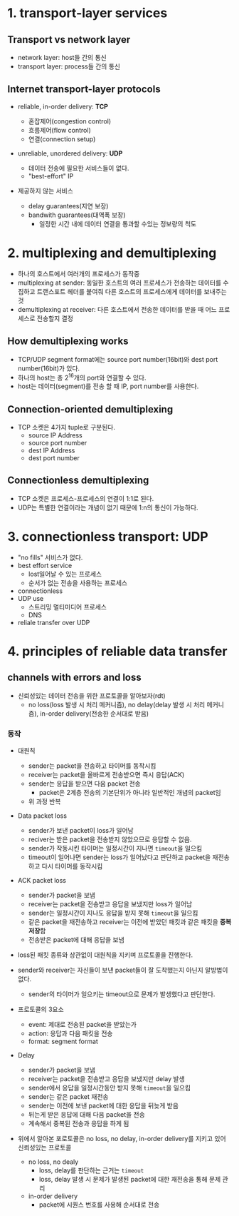 # 1. transport-layer services

## Transport vs network layer
- network layer: host들 간의 통신
- transport layer: process들 간의 통신

## Internet transport-layer protocols
- reliable, in-order delivery: **TCP**
  - 혼잡제어(congestion control)
  - 흐름제어(flow control)
  - 연결(connection setup)

- unreliable, unordered delivery: **UDP**
  - 데이터 전송에 필요한 서비스들이 없다.
  - "best-effort" IP

- 제공하지 않는 서비스
  - delay guarantees(지연 보장)
  - bandwith guarantees(대역폭 보장)
    - 일정한 시간 내에 데이터 연결을 통과할 수있는 정보량의 척도 

# 2. multiplexing and demultiplexing
- 하나의 호스트에서 여러개의 프로세스가 동작중
- multiplexing at sender: 동일한 호스트의 여러 프로세스가 전송하는 데이터를 수집하고 트랜스포트 헤더를 붙여줘 다른 호스트의 프로세스에게 데이터를 보내주는 것 
- demultiplexing at receiver: 다른 호스트에서 전송한 데이터를 받을 때 어느 프로세스로 전송할지 결정

## How demultiplexing works
- TCP/UDP segment format에는 source port number(16bit)와 dest port number(16bit)가 있다.
- 하나의 host는 총 2<sup>16</sup>개의 port와 연결할 수 있다.
- host는 데이터(segment)를 전송 할 때 IP, port number를 사용한다.

## Connection-oriented demultiplexing
- TCP 소켓은 4가지 tuple로 구분된다.
  - source IP Address
  - source port number
  - dest IP Address
  - dest port number

## Connectionless demultiplexing
- TCP 소켓은 프로세스-프로세스의 연결이 1:1로 된다.
- UDP는 특별한 연결이라는 개념이 없기 때문에 1:n의 통신이 가능하다.

# 3. connectionless transport: UDP
- "no fills" 서비스가 없다.
- best effort service
  - lost일어날 수 있는 프로세스
  - 순서가 없는 전송을 사용하는 프로세스
- connectionless
- UDP use
  - 스트리밍 멀티미디어 프로세스
  - DNS
- reliale transfer over UDP

# 4. principles of reliable data transfer
## channels with errors and loss
- 신뢰성있는 데이터 전송을 위한 프로토콜을 알아보자(rdt)
  - no loss(loss 발생 시 처리 메커니즘), no delay(delay 발생 시 처리 메커니즘), in-order delivery(전송한 순서대로 받음)
### 동작
- 대원칙
  - sender는 packet을 전송하고 타이머를 동작시킴 
  - receiver는 packet을 올바르게 전송받으면 즉시 응답(ACK)
  - sender는 응답을 받으면 다음 packet 전송
    - packet은 2계층 전송의 기본단위가 아니라 일반적인 개념의 packet임
  - 위 과정 반복

- Data packet loss
  - sender가 보낸 packet이 loss가 일어남
  - reciver는 받은 packet을 전송받지 않았으므로 응답할 수 없음.
  - sender가 작동시킨 타이머는 일정시간이 지나면 `timeout`을 일으킴
  - timeout이 일어나면 sender는 loss가 일어났다고 판단하고 packet을 재전송하고 다시 타이머를 동작시킴

- ACK packet loss
  - sender가 packet을 보냄
  - receiver는 packet을 전송받고 응답을 보냈지만 loss가 일어남
  - sender는 일정시간이 지나도 응답을 받지 못해 `timeout`을 일으킴
  - 같은 packet을 재전송하고 receiver는 이전에 받았던 패킷과 같은 패킷을 **중복 저장**함
  - 전송받은 packet에 대해 응답을 보냄

- loss된 패킷 종류와 상관없이 대원칙을 지키며 프로토콜을 진행한다.
- sender와 receiver는 자신들이 보낸 packet들이 잘 도착했는지 아닌지 알방법이 없다.
  - sender의 타이머가 일으키는 timeout으로 문제가 발생했다고 판단한다.

- 프로토콜의 3요소
  - event: 제대로 전송된 packet을 받았는가
  - action: 응답과 다음 패킷을 전송
  - format: segment format

- Delay
  - sender가 packet을 보냄
  - receiver는 packet을 전송받고 응답을 보냈지만 delay 발생
  - sender에서 응답을 일정시간동안 받지 못해 `timeout`을 일으킴
  - sender는 같은 packet 재전송
  - sender는 이전에 보낸 packet에 대한 응답을 뒤늦게 받음
  - 뒤는게 받은 응답에 대해 다음 packet을 전송
  - 계속해서 중복된 전송과 응답을 하게 됨

- 위에서 알아본 포로토콜은 no loss, no delay, in-order delivery를 지키고 있어 신뢰성있는 프로토콜
  - no loss, no dealy
    - loss, delay를 판단하는 근거는 `timeout`
    - loss, delay 발생 시 문제가 발생된 packet에 대한 재전송을 통해 문제 관리
  - in-order delivery
    - packet에 시퀀스 번호를 사용해 순서대로 전송 